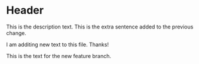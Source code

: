 # Header

This is the description text. This is the extra sentence added to the previous change.


I am additing new text to this file. Thanks!

This is the text for the new feature branch. 